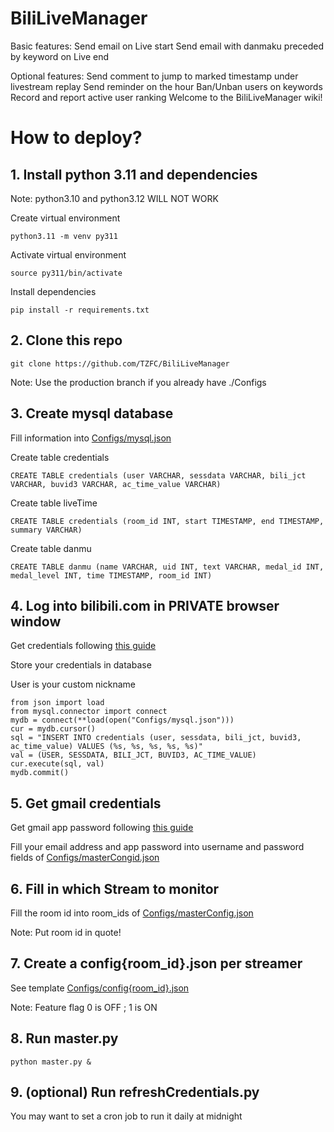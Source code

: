 # BiliLiveManager

Basic features:
  Send email on Live start
  Send email with danmaku preceded by keyword on Live end

Optional features:
  Send comment to jump to marked timestamp under livestream replay
  Send reminder on the hour
  Ban/Unban users on keywords
  Record and report active user ranking
Welcome to the BiliLiveManager wiki!

# How to deploy?
## 1. Install python **3.11** and dependencies
Note: python3.10 and python3.12 WILL NOT WORK

Create virtual environment
```
python3.11 -m venv py311
```

Activate virtual environment
```
source py311/bin/activate
```

Install dependencies
```
pip install -r requirements.txt
```
## 2. Clone this repo
```
git clone https://github.com/TZFC/BiliLiveManager
```
Note: Use the production branch if you already have ./Configs

## 3. Create mysql database
Fill information into [Configs/mysql.json](https://github.com/TZFC/BiliLiveManager/blob/main/Configs/mysql.json)

Create table credentials
```
CREATE TABLE credentials (user VARCHAR, sessdata VARCHAR, bili_jct VARCHAR, buvid3 VARCHAR, ac_time_value VARCHAR)
```

Create table liveTime
```
CREATE TABLE credentials (room_id INT, start TIMESTAMP, end TIMESTAMP, summary VARCHAR)
```

Create table danmu
```
CREATE TABLE danmu (name VARCHAR, uid INT, text VARCHAR, medal_id INT, medal_level INT, time TIMESTAMP, room_id INT)
```

## 4. Log into bilibili.com in **PRIVATE** browser window
Get credentials following [this guide](https://nemo2011.github.io/bilibili-api/#/get-credential)

Store your credentials in database

User is your custom nickname
```
from json import load
from mysql.connector import connect
mydb = connect(**load(open("Configs/mysql.json")))
cur = mydb.cursor()
sql = "INSERT INTO credentials (user, sessdata, bili_jct, buvid3, ac_time_value) VALUES (%s, %s, %s, %s, %s)"
val = (USER, SESSDATA, BILI_JCT, BUVID3, AC_TIME_VALUE)
cur.execute(sql, val)
mydb.commit()
```

## 5. Get gmail credentials
Get gmail app password following [this guide](https://support.google.com/mail/answer/185833?hl=en)

Fill your email address and app password into username and password fields of [Configs/masterCongid.json](https://github.com/TZFC/BiliLiveManager/blob/main/Configs/masterConfig.json)

## 6. Fill in which Stream to monitor
Fill the room id into room_ids of [Configs/masterConfig.json](https://github.com/TZFC/BiliLiveManager/blob/main/Configs/masterConfig.json)

Note: Put room id in quote!

## 7. Create a config{room_id}.json per streamer
See template [Configs/config{room_id}.json](https://github.com/TZFC/BiliLiveManager/blob/main/Configs/config%7Broom_id%7D.json)

Note: Feature flag 0 is OFF ; 1 is ON

## 8. Run master.py
```
python master.py &
```

## 9. (optional) Run refreshCredentials.py
You may want to set a cron job to run it daily at midnight
